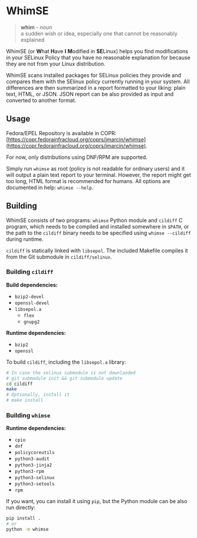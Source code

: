 # WhimSE

> **whim** - _noun_  
> a sudden wish or idea, especially one that cannot be reasonably explained

WhimSE (or **W**hat **H**ave **I** **M**odified in **SE**Linux) helps you find
modifications in your SELinux Policy that you have no reasonable explanation
for because they are not from your Linux distribution.

WhimSE scans installed packages for SELinux policies they provide and compares
them with the SElinux policy currently running in your system. All differences
are then summarized in a report formatted to your liking: plain text, HTML, or
JSON. JSON report can be also provided as input and converted to another
format.

## Usage

Fedora/EPEL Repository is available in COPR:
[https://copr.fedorainfracloud.org/coprs/jmarcin/whimse](https://copr.fedorainfracloud.org/coprs/jmarcin/whimse).

For now, only distributions using DNF/RPM are supported.

Simply run `whimse` as root (policy is not readable for ordinary users) and it
will output a plain text report to your terminal. However, the report might get
too long, HTML format is recommended for humans. All options are documented in
help: `whimse --help`.

## Building

WhimSE consists of two programs: `whimse` Python module and `cildiff` C
program, which needs to be compiled and installed somewhere in `$PATH`, or the
path to the `cildiff` binary needs to be specified using `whimse --cildiff`
during runtime.

`cildiff` is statically linked with `libsepol`. The included Makefile compiles
it from the Git submodule in `cildiff/selinux`.

### Building `cildiff`

**Build dependencies:**

- `bzip2-devel`
- `openssl-devel`
- `libsepol.a`
  - `flex`
  - `gnupg2`

**Runtime dependencies:**

- `bzip2`
- `openssl`

To build `cildiff`, including the `libsepol.a` library:

```sh
# In case the selinux submodule is not downlaoded
# git submodule init && git submodule update
cd cildiff
make
# Optionally, install it
# make install
```

### Building `whimse`

**Runtime dependencies:**

- `cpio`
- `dnf`
- `policycoreutils`
- `python3-audit`
- `python3-jinja2`
- `python3-rpm`
- `python3-selinux`
- `python3-setools`
- `rpm`

If you want, you can install it using `pip`, but the Python module can be also run directly:

```sh
pip install .
# or
python -m whimse
```
